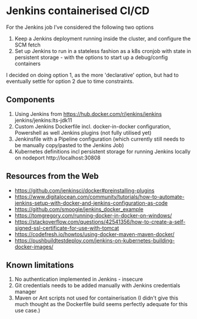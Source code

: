 # Jenkins containerised CI/CD

For the Jenkins job I've considered the following two options

1. Keep a Jenkins deployment running inside the cluster, and configure the SCM fetch 
2. Set up Jenkins to run in a stateless fashion as a k8s cronjob with state in persistent storage - with the options to start up a debug/config containers

I decided on doing option 1, as the more 'declarative' option, but had to eventually settle for option 2 due to time constraints.

## Components

1. Using Jenkins from https://hub.docker.com/r/jenkins/jenkins jenkins/jenkins:lts-jdk11
2. Custom Jenkins Dockerfile incl. docker-in-docker configuration, Powershell as well Jenkins plugins (not fully utilised yet)
3. Jenkinsfile with a Pipeline configuration (which currently still needs to be manually copy/pasted to the Jenkins Job)
4. Kubernetes definitions incl persistent storage for running Jenkins locally on nodeport  http://localhost:30808

## Resources from the Web

- https://github.com/jenkinsci/docker#preinstalling-plugins
- https://www.digitalocean.com/community/tutorials/how-to-automate-jenkins-setup-with-docker-and-jenkins-configuration-as-code
- https://github.com/smoogie/jenkins_docker_example
- https://tomgregory.com/running-docker-in-docker-on-windows/
- https://stackoverflow.com/questions/42541356/how-to-create-a-self-signed-ssl-certificate-for-use-with-tomcat
- https://codefresh.io/howtos/using-docker-maven-maven-docker/
- https://pushbuildtestdeploy.com/jenkins-on-kubernetes-building-docker-images/

## Known limitations

1. No authentication implemented in Jenkins - insecure
2. Git credentials needs to be added manually with Jenkins credentials manager
3. Maven or Ant scripts not used for containerisation (I didn't give this much thought as the Dockerfile build seems perfectly adequate for this use case.)